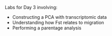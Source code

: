 Labs for Day 3 involving:
* Constructing a PCA with transcriptomic data
* Understanding how Fst relates to migration
* Performing a parentage analysis
